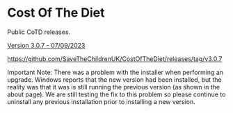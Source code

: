 # Cost Of The Diet

Public CoTD releases.

[Version 3.0.7 - 07/09/2023](https://github.com/SaveTheChildrenUK/CostOfTheDiet/releases/download/v3.0.7/Cost-of-The-Diet-Setup-3.0.7.exe)

https://github.com/SaveTheChildrenUK/CostOfTheDiet/releases/tag/v3.0.7

Important Note: 
There was a problem with the installer when performing an upgrade. Windows reports that the new version had been installed, but the reality was that it was is still running the previous version (as shown in the about page). We are still testing the fix to this problem so please continue to uninstall any previous installation prior to installing a new version.
